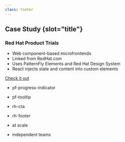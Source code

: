 ```yaml
---
class: footer
---
```


## Case Study {slot="title"}

### Red Hat Product Trials

- Web component-based microfrontends
- Linked from RedHat.com
- Uses PatternFly Elements and Red Hat Design System
- React injects state and content into custom elements

<rh-cta variant="primary" style="margin: 1em auto;">
  <a href="https://www.redhat.com/en/technologies/linux-platforms/enterprise-linux/server/trial">Check it out</a>
</rh-cta>

<script type="module">
  import '@rhds/elements/rh-cta/rh-cta.js';
</script>

<div slot="notes">

  - pf-progress-indicator
  - pf-tooltip
  - rh-cta
  - rh-footer

  - at scale
  - independent teams

</div>
